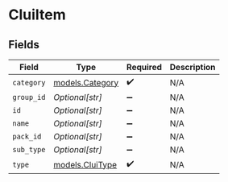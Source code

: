# CluiItem


## Fields

| Field                                    | Type                                     | Required                                 | Description                              |
| ---------------------------------------- | ---------------------------------------- | ---------------------------------------- | ---------------------------------------- |
| `category`                               | [models.Category](../models/category.md) | :heavy_check_mark:                       | N/A                                      |
| `group_id`                               | *Optional[str]*                          | :heavy_minus_sign:                       | N/A                                      |
| `id`                                     | *Optional[str]*                          | :heavy_minus_sign:                       | N/A                                      |
| `name`                                   | *Optional[str]*                          | :heavy_minus_sign:                       | N/A                                      |
| `pack_id`                                | *Optional[str]*                          | :heavy_minus_sign:                       | N/A                                      |
| `sub_type`                               | *Optional[str]*                          | :heavy_minus_sign:                       | N/A                                      |
| `type`                                   | [models.CluiType](../models/cluitype.md) | :heavy_check_mark:                       | N/A                                      |